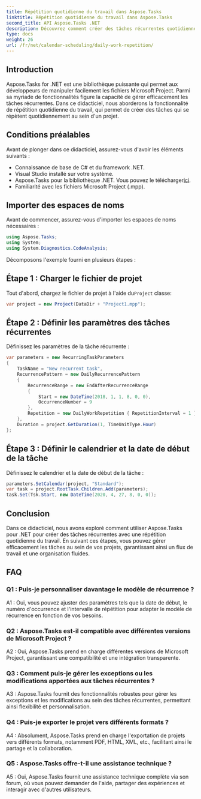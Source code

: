 ```yaml
---
title: Répétition quotidienne du travail dans Aspose.Tasks
linktitle: Répétition quotidienne du travail dans Aspose.Tasks
second_title: API Aspose.Tasks .NET
description: Découvrez comment créer des tâches récurrentes quotidiennes dans des fichiers Microsoft Project à l'aide d'Aspose.Tasks pour .NET. Augmentez la productivité et l’organisation sans effort.
type: docs
weight: 26
url: /fr/net/calendar-scheduling/daily-work-repetition/
---
```

## Introduction

Aspose.Tasks for .NET est une bibliothèque puissante qui permet aux développeurs de manipuler facilement les fichiers Microsoft Project. Parmi sa myriade de fonctionnalités figure la capacité de gérer efficacement les tâches récurrentes. Dans ce didacticiel, nous aborderons la fonctionnalité de répétition quotidienne du travail, qui permet de créer des tâches qui se répètent quotidiennement au sein d'un projet.

## Conditions préalables

Avant de plonger dans ce didacticiel, assurez-vous d'avoir les éléments suivants :

- Connaissance de base de C# et du framework .NET.
- Visual Studio installé sur votre système.
-  Aspose.Tasks pour la bibliothèque .NET. Vous pouvez le télécharger[ici](https://releases.aspose.com/tasks/net/).
- Familiarité avec les fichiers Microsoft Project (.mpp).

## Importer des espaces de noms

Avant de commencer, assurez-vous d'importer les espaces de noms nécessaires :

```csharp
using Aspose.Tasks;
using System;
using System.Diagnostics.CodeAnalysis;


```

Décomposons l'exemple fourni en plusieurs étapes :

## Étape 1 : Charger le fichier de projet

 Tout d'abord, chargez le fichier de projet à l'aide du`Project` classe:

```csharp
var project = new Project(DataDir + "Project1.mpp");
```

## Étape 2 : Définir les paramètres des tâches récurrentes

Définissez les paramètres de la tâche récurrente :

```csharp
var parameters = new RecurringTaskParameters
{
    TaskName = "New recurrent task",
    RecurrencePattern = new DailyRecurrencePattern
    {
        RecurrenceRange = new EndAfterRecurrenceRange
        {
            Start = new DateTime(2018, 1, 1, 8, 0, 0),
            OccurrenceNumber = 9
        },
        Repetition = new DailyWorkRepetition { RepetitionInterval = 1 }
    },
    Duration = project.GetDuration(1, TimeUnitType.Hour)
};
```

## Étape 3 : Définir le calendrier et la date de début de la tâche

Définissez le calendrier et la date de début de la tâche :

```csharp
parameters.SetCalendar(project, "Standard");
var task = project.RootTask.Children.Add(parameters);
task.Set(Tsk.Start, new DateTime(2020, 4, 27, 8, 0, 0));
```

## Conclusion

Dans ce didacticiel, nous avons exploré comment utiliser Aspose.Tasks pour .NET pour créer des tâches récurrentes avec une répétition quotidienne du travail. En suivant ces étapes, vous pouvez gérer efficacement les tâches au sein de vos projets, garantissant ainsi un flux de travail et une organisation fluides.

## FAQ

### Q1 : Puis-je personnaliser davantage le modèle de récurrence ?

A1 : Oui, vous pouvez ajuster des paramètres tels que la date de début, le numéro d'occurrence et l'intervalle de répétition pour adapter le modèle de récurrence en fonction de vos besoins.

### Q2 : Aspose.Tasks est-il compatible avec différentes versions de Microsoft Project ?

A2 : Oui, Aspose.Tasks prend en charge différentes versions de Microsoft Project, garantissant une compatibilité et une intégration transparente.

### Q3 : Comment puis-je gérer les exceptions ou les modifications apportées aux tâches récurrentes ?

A3 : Aspose.Tasks fournit des fonctionnalités robustes pour gérer les exceptions et les modifications au sein des tâches récurrentes, permettant ainsi flexibilité et personnalisation.

### Q4 : Puis-je exporter le projet vers différents formats ?

A4 : Absolument, Aspose.Tasks prend en charge l'exportation de projets vers différents formats, notamment PDF, HTML, XML, etc., facilitant ainsi le partage et la collaboration.

### Q5 : Aspose.Tasks offre-t-il une assistance technique ?

A5 : Oui, Aspose.Tasks fournit une assistance technique complète via son forum, où vous pouvez demander de l'aide, partager des expériences et interagir avec d'autres utilisateurs.